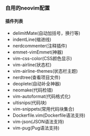 ### 自用的neovim配置

#### 插件列表

* delimitMate(自动加括号，换行等)
* indentLine(缩进线)
* nerdcommenter(注释插件)
* emmet-vimEmmet(神器)
* vim-css-color(CSS颜色显示)
* vim-airline(状态栏)
* vim-airline-themes(状态栏主题)
* nerdtree(查看项目文件)
* deoplete(自动补全神器)
* neomake(代码检错)
* vim-autoformat(代码格式化)
* ultisnips(代码块)
* vim-snippets(常用代码块集合)
* Dockerfile.vim(Dockerfile语法支持)
* vim-json(JSON语法支持)
* vim-pug(Pug语法支持)
